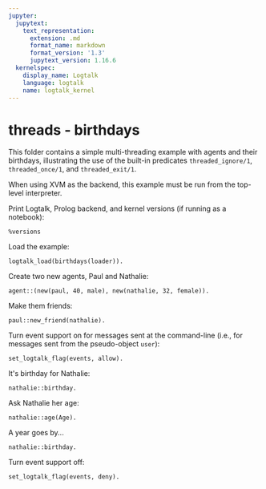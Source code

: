 ```yaml
---
jupyter:
  jupytext:
    text_representation:
      extension: .md
      format_name: markdown
      format_version: '1.3'
      jupytext_version: 1.16.6
  kernelspec:
    display_name: Logtalk
    language: logtalk
    name: logtalk_kernel
---
```


<!--
________________________________________________________________________

This file is part of Logtalk <https://logtalk.org/>  
SPDX-FileCopyrightText: 1998-2025 Paulo Moura <pmoura@logtalk.org>  
SPDX-License-Identifier: Apache-2.0

Licensed under the Apache License, Version 2.0 (the "License");
you may not use this file except in compliance with the License.
You may obtain a copy of the License at

    http://www.apache.org/licenses/LICENSE-2.0

Unless required by applicable law or agreed to in writing, software
distributed under the License is distributed on an "AS IS" BASIS,
WITHOUT WARRANTIES OR CONDITIONS OF ANY KIND, either express or implied.
See the License for the specific language governing permissions and
limitations under the License.
________________________________________________________________________
-->

# threads - birthdays

This folder contains a simple multi-threading example with agents and
their birthdays, illustrating the use of the built-in predicates
`threaded_ignore/1`, `threaded_once/1`, and `threaded_exit/1`.

When using XVM as the backend, this example must be run from the top-level
interpreter.

Print Logtalk, Prolog backend, and kernel versions (if running as a notebook):

```logtalk
%versions
```

Load the example:

```logtalk
logtalk_load(birthdays(loader)).
```

Create two new agents, Paul and Nathalie:

```logtalk
agent::(new(paul, 40, male), new(nathalie, 32, female)).
```

<!--
true.
-->

Make them friends:

```logtalk
paul::new_friend(nathalie).
```

<!--
true.
-->

Turn event support on for messages sent at the command-line
(i.e., for messages sent from the pseudo-object `user`):

```logtalk
set_logtalk_flag(events, allow).
```

<!--
true.
-->

It's birthday for Nathalie:

```logtalk
nathalie::birthday.
```

<!--
Happy birthday from paul!
Thanks! Here, have a slice of cake, paul.
Thanks for the cake nathalie!
Say goodbye to your 32's!

true.
-->

Ask Nathalie her age:

```logtalk
nathalie::age(Age).
```

<!--
Age = 33.
-->

A year goes by...

```logtalk
nathalie::birthday.
```

<!--
Happy birthday from paul!
Thanks! Here, have a slice of cake, paul.
Thanks for the cake nathalie!
Say goodbye to your 33's!

true.
-->

Turn event support off:

```logtalk
set_logtalk_flag(events, deny).
```

<!--
true.
-->
